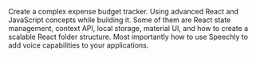 Create a complex expense budget tracker. Using advanced React and JavaScript concepts while building it. Some of them are React state management, context API, local storage, material UI, and how to create a scalable React folder structure. Most importantly how to use Speechly to add voice capabilities to your applications.
